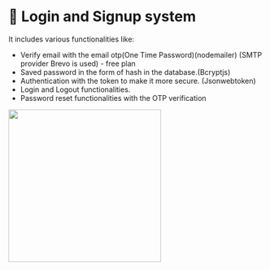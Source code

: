 # 🚀 Login and Signup system 
It includes various functionalities like: 
- Verify email with the email otp(One Time Password)(nodemailer) 
(SMTP provider Brevo is used) - free plan
- Saved password in the form of hash in the database.(Bcryptjs)
- Authentication with the token to make it more secure. (Jsonwebtoken)
- Login and Logout functionalities.
- Password reset functionalities with the OTP verification

<img src="./server/Controllers/Screenshot 2025-08-30 at 11.55.52 PM.png" width="300" />